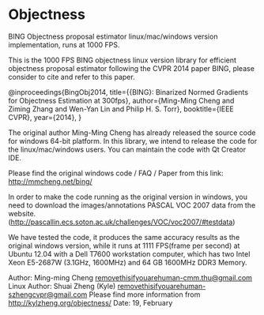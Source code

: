 Objectness
==========
BING Objectness proposal estimator linux/mac/windows version implementation, 
runs at 1000 FPS.

This is the 1000 FPS BING objectness linux version library for efficient 
objectness proposal estimator following the CVPR 2014 paper BING, please 
consider to cite and refer to this paper.

@inproceedings{BingObj2014,
  title={{BING}: Binarized Normed Gradients for Objectness Estimation at 300fps},
  author={Ming-Ming Cheng and Ziming Zhang and Wen-Yan Lin and Philip H. S. Torr},
  booktitle={IEEE CVPR},
  year={2014},
}

The original author Ming-Ming Cheng has already released the source code for 
windows 64-bit platform. In this library, we intend to release the code for the 
linux/mac/windows users. You can maintain the code with Qt Creator IDE.

Please find the original windows code / FAQ / Paper from this link:
http://mmcheng.net/bing/

In order to make the code running as the original version in windows, you need
to download the images/annotations PASCAL VOC 2007 data from the website.
(http://pascallin.ecs.soton.ac.uk/challenges/VOC/voc2007/#testdata)

We have tested the code, it produces the same accuracy results as the original windows
version, while it runs at 1111 FPS(frame per second) at Ubuntu 12.04 with a Dell T7600 
workstation computer, which has two Intel Xeon E5-2687W (3.1GHz, 1600MHz) and 64 GB 
1600MHz DDR3 Memory.


Author: Ming-ming Cheng removethisifyouarehuman-cmm.thu@gmail.com
Linux Author: Shuai Zheng (Kyle) removethisifyouarehuman-szhengcvpr@gmail.com
Please find more information from http://kylzheng.org/objectness/
Date: 19, February 
